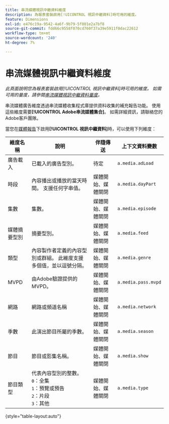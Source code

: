 ```yaml
---
title: 串流媒體視訊中繼資料維度
description: 為報表套裝啟用[!UICONTROL 視訊中繼資料]時可用的維度。
feature: Dimensions
exl-id: e476c19a-9542-4a6f-9b79-5f801e2a7bf8
source-git-commit: fdd66c9558f070cd760f37a39e5911f0dac22612
workflow-type: tm+mt
source-wordcount: '240'
ht-degree: 7%

---
```


# 串流媒體視訊中繼資料維度

*此頁面說明您為報表套裝啟用[!UICONTROL 視訊中繼資料]時可用的維度。 如需可用的量度，請參閱[串流媒體視訊中繼資料量度](../metrics/sm-video-metadata.md)。*

串流媒體廣告維度透過串流媒體收集程式庫提供資料收集的補充報告功能。 使用這些維度需要&#x200B;**[!UICONTROL Adobe串流媒體集合]**。 如需詳細資訊，請聯絡您的Adobe客戶團隊。

當您在[媒體報告](/help/admin/admin/c-manage-report-suites/c-edit-report-suites/media-management.md)下啟用&#x200B;**[!UICONTROL 視訊中繼資料]**&#x200B;時，可以使用下列維度：

| 維度名稱 | 說明 | 伴隨傳送 | 上下文資料變數 |
| --- | --- | --- | --- |
| 廣告載入 | 已載入的廣告型別。 | 待定 | `a.media.adLoad` |
| 時段 | 內容播出或播放的當天時間。 支援任何字串值。 | 媒體開始、媒體關閉 | `a.media.dayPart` |
| 集數 | 集數。 | 媒體開始、媒體關閉 | `a.media.episode` |
| 媒體摘要型別 | 摘要型別。 | 媒體開始、媒體關閉 | `a.media.feed` |
| 類型 | 內容製作者定義的內容型別或群組。 此維度支援多個值，並以逗號分隔。 | 媒體開始、媒體關閉 | `a.media.genre` |
| MVPD | 由Adobe驗證提供的MVPD。 | 媒體開始、媒體關閉 | `a.media.pass.mvpd` |
| 網路 | 網路或頻道名稱 | 媒體開始、媒體關閉 | `a.media.network` |
| 季數 | 此演出節目所屬的季數。 | 媒體開始、媒體關閉 | `a.media.season` |
| 節目 | 節目或影集名稱。 | 媒體開始、媒體關閉 | `a.media.show` |
| 節目類型 | 代表內容型別的整數。<br>`0`：全集<br>`1`：預覽或預告<br>`2`：片段<br>`3`：其他 | 媒體開始、媒體關閉 | `a.media.type` |

{style="table-layout:auto"}
